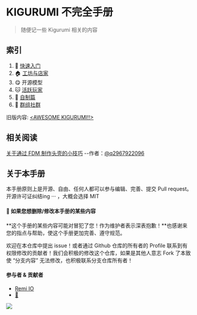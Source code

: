 # KIGURUMI 不完全手册

> 随便记一些 Kigurumi 相关的内容

## 索引

1. 🐣 [快速入门](get-start.md)
2. 🏠 [工坊与店家](creator-workshop.md)
3. 😋 开源模型
4. 🐱  [活跃玩家](dalao.md)
5. 🔧  [自制篇](DIY/)
6. 🎈 [群组社群](groups.md)

旧版内容: [\<AWESOME KIGURUMI!!>](old\_content/)

## 相关阅读

[关于通过 FDM 制作头壳的小技巧](DIY/Tips-for-FDM.md) --作者：[@q2967922096](https://twitter.com/q2967922096)

## 关于本手册

本手册原则上是开源、自由、任何人都可以参与编辑、完善、提交 Pull request。开源许可证纠结ing ··· ，大概会选择 MIT

#### 🙏 如果您想删除/修改本手册的某些内容

**这个手册的某些内容可能对冒犯了您！作为维护者表示深表抱歉！**也感谢来您的指点与帮助，使这个手册更加完善、遵守规范。

欢迎在本仓库中提出 issue！或者通过 Github 仓库的所有者的 Profile 联系到有权限修改的贡献者！我们会积极的修改这个仓库，如果是其他人意志 Fork 了本致使 “分支内容” 无法修改，也积极联系分支仓库所有者！

#### 参与者 & 贡献者

* [Remi IO](https://twitter.com/Remi\_IO)&#x20;
* [🍐](https://twitter.com/q2967922096)

![](https://avatars.githubusercontent.com/u/11187239?s=96\&v=4)

